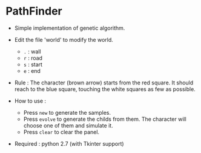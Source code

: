 # PathFinder

- Simple implementation of genetic algorithm.

- Edit the file 'world' to modify the world.
  - ```.``` : wall
  - ```r``` : road
  - ```s``` : start
  - ```e``` : end

- Rule : The character (brown arrow) starts from the red square.
It should reach to the blue square, touching the white squares as few as possible.

- How to use :
  - Press ```new``` to generate the samples.
  - Press ```evolve``` to generate the childs from them.
The character will choose one of them and simulate it.
  - Press ```clear``` to clear the panel.

- Required : python 2.7 (with Tkinter support)
